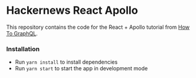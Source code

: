 # Hackernews React Apollo

This repository contains the code for the React + Apollo tutorial from [How To GraphQL](https://www.howtographql.com/).

### Installation
  - Run `yarn install` to install dependencies
  - Run `yarn start` to start the app in development mode
